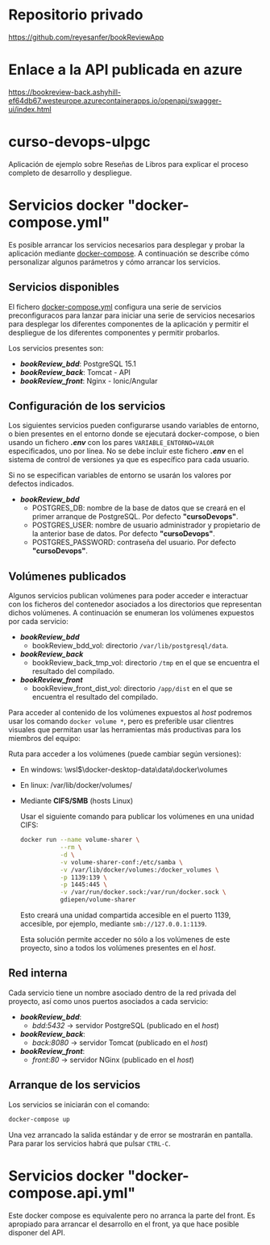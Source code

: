 # Repositorio privado
https://github.com/reyesanfer/bookReviewApp

# Enlace a la API publicada en azure
https://bookreview-back.ashyhill-ef64db67.westeurope.azurecontainerapps.io/openapi/swagger-ui/index.html


# curso-devops-ulpgc

Aplicación de ejemplo sobre Reseñas de Libros para explicar el proceso completo de desarrollo y despliegue.

# Servicios docker "docker-compose.yml"
Es posible arrancar los servicios necesarios para desplegar y probar la aplicación mediante [docker-compose](https://docs.docker.com/compose/install/). 
A continuación se describe cómo personalizar algunos parámetros y cómo arrancar los servicios.

## Servicios disponibles
El fichero [docker-compose.yml](docker-compose.yml) configura una serie de servicios preconfiguracos para lanzar para iniciar una serie de servicios necesarios para desplegar los diferentes componentes de la aplicación y permitir el despliegue de los diferentes componentes y permitir probarlos.

Los servicios presentes son:
* ___bookReview_bdd___: PostgreSQL 15.1 
* ___bookReview_back___: Tomcat - API
* ___bookReview_front___: Nginx - Ionic/Angular

## Configuración de los servicios
Los siguientes servicios pueden configurarse usando variables de entorno, o bien presentes en el entorno donde se ejecutará docker-compose, o bien usando un fichero ___.env___ con los pares `VARIABLE_ENTORNO=VALOR` especificados, uno por línea. No se debe incluir este fichero ___.env___ en el sistema de control de versiones ya que es específico para cada usuario.

Si no se especifican variables de entorno se usarán los valores por defectos indicados.

* ___bookReview_bdd___
  * POSTGRES_DB: nombre de la base de datos que se creará en el primer arranque de PostgreSQL. Por defecto __"cursoDevops"__.
  * POSTGRES_USER: nombre de usuario administrador y  propietario de la anterior base de datos. Por defecto __"cursoDevops"__.
  * POSTGRES_PASSWORD: contraseña del usuario. Por defecto __"cursoDevops"__.
  
## Volúmenes publicados
Algunos servicios publican volúmenes para poder acceder e interactuar con los ficheros del contenedor asociados a los directorios que representan dichos volúmenes. A continuación se enumeran los volúmenes expuestos por cada servicio:

* ___bookReview_bdd___
  * bookReview_bdd_vol: directorio `/var/lib/postgresql/data`.
* ___bookReview_back___
  * bookReview_back_tmp_vol: directorio `/tmp` en el que se encuentra el resultado del compilado.
* ___bookReview_front___
  * bookReview_front_dist_vol: directorio `/app/dist` en el que se encuentra el resultado del compilado.
  
Para acceder al contenido de los volúmenes expuestos al _host_ podremos usar los comando `docker volume *`, pero es preferible usar clientres visuales que permitan usar las herramientas más productivas para los miembros del equipo:

Ruta para acceder a los volúmenes (puede cambiar según versiones):
* En windows: \\wsl$\docker-desktop-data\data\docker\volumes
* En linux: /var/lib/docker/volumes/
* Mediante **CIFS/SMB** (hosts Linux)

  Usar el siguiente comando para publicar los volúmenes en una unidad CIFS: 
  ```bash
  docker run --name volume-sharer \
             --rm \
             -d \
             -v volume-sharer-conf:/etc/samba \
             -v /var/lib/docker/volumes:/docker_volumes \
             -p 1139:139 \
             -p 1445:445 \
             -v /var/run/docker.sock:/var/run/docker.sock \
             gdiepen/volume-sharer

  ```
  Esto creará una unidad compartida accesible en el puerto 1139, accesible, por ejemplo, mediante `smb://127.0.0.1:1139`.
  
  Esta solución permite acceder no sólo a los volúmenes de este proyecto, sino a todos los volúmenes presentes
  en el _host_.

## Red interna
Cada servicio tiene un nombre asociado dentro de la red privada del proyecto, así como unos puertos asociados a cada servicio:
* ___bookReview_bdd___:  
  * _bdd:5432_ -> servidor PostgreSQL (publicado en el _host_)
* ___bookReview_back___:  
  * _back:8080_ -> servidor Tomcat (publicado en el _host_)
* ___bookReview_front___:  
  * _front:80_ -> servidor NGinx (publicado en el _host_)
  
## Arranque de los servicios
Los servicios se iniciarán con el comando:
```bash
docker-compose up
```

Una vez arrancado la salida estándar y de error se mostrarán en pantalla. Para parar los servicios habrá que pulsar `CTRL-C`.

# Servicios docker "docker-compose.api.yml"
Este docker compose es equivalente pero no arranca la parte del front. Es apropiado para arrancar el desarrollo en el front, ya que hace posible disponer del API.